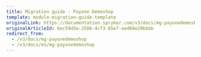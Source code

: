 ```yaml
---
title: Migration guide - Payone Demoshop
template: module-migration-guide-template
originalLink: https://documentation.spryker.com/v3/docs/mg-payonedemoshop
originalArticleId: 6ec59d5e-2506-4cf3-85e7-aed68e29bbbb
redirect_from:
  - /v3/docs/mg-payonedemoshop
  - /v3/docs/en/mg-payonedemoshop
---
```



